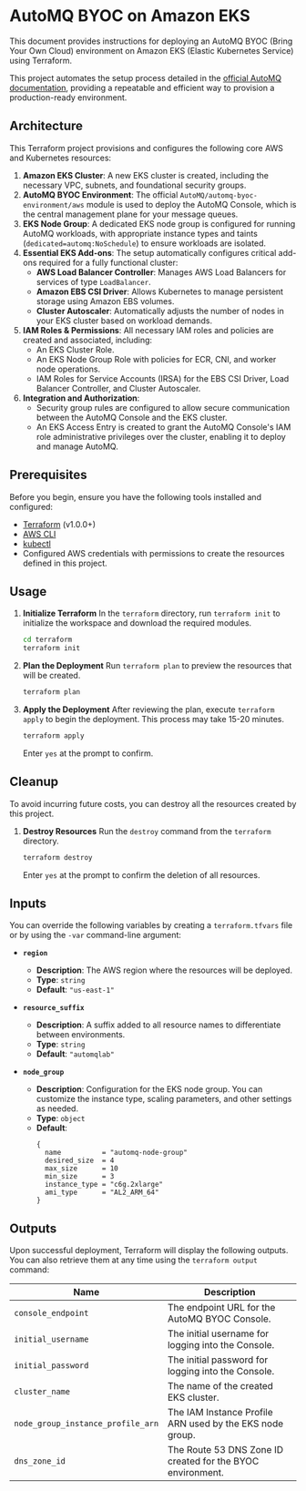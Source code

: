 # AutoMQ BYOC on Amazon EKS

This document provides instructions for deploying an AutoMQ BYOC (Bring Your Own Cloud) environment on Amazon EKS (Elastic Kubernetes Service) using Terraform.

This project automates the setup process detailed in the [official AutoMQ documentation](https://www.automq.com/docs/automq-cloud/deploy-automq-on-kubernetes/deploy-to-aws-eks), providing a repeatable and efficient way to provision a production-ready environment.

## Architecture

This Terraform project provisions and configures the following core AWS and Kubernetes resources:

1.  **Amazon EKS Cluster**: A new EKS cluster is created, including the necessary VPC, subnets, and foundational security groups.
2.  **AutoMQ BYOC Environment**: The official `AutoMQ/automq-byoc-environment/aws` module is used to deploy the AutoMQ Console, which is the central management plane for your message queues.
3.  **EKS Node Group**: A dedicated EKS node group is configured for running AutoMQ workloads, with appropriate instance types and taints (`dedicated=automq:NoSchedule`) to ensure workloads are isolated.
4.  **Essential EKS Add-ons**: The setup automatically configures critical add-ons required for a fully functional cluster:
    *   **AWS Load Balancer Controller**: Manages AWS Load Balancers for services of type `LoadBalancer`.
    *   **Amazon EBS CSI Driver**: Allows Kubernetes to manage persistent storage using Amazon EBS volumes.
    *   **Cluster Autoscaler**: Automatically adjusts the number of nodes in your EKS cluster based on workload demands.
5.  **IAM Roles & Permissions**: All necessary IAM roles and policies are created and associated, including:
    *   An EKS Cluster Role.
    *   An EKS Node Group Role with policies for ECR, CNI, and worker node operations.
    *   IAM Roles for Service Accounts (IRSA) for the EBS CSI Driver, Load Balancer Controller, and Cluster Autoscaler.
6.  **Integration and Authorization**:
    *   Security group rules are configured to allow secure communication between the AutoMQ Console and the EKS cluster.
    *   An EKS Access Entry is created to grant the AutoMQ Console's IAM role administrative privileges over the cluster, enabling it to deploy and manage AutoMQ.

## Prerequisites

Before you begin, ensure you have the following tools installed and configured:

*   [Terraform](https://learn.hashicorp.com/tutorials/terraform/install-cli) (v1.0.0+)
*   [AWS CLI](https://aws.amazon.com/cli/)
*   [kubectl](https://kubernetes.io/docs/tasks/tools/install-kubectl/)
*   Configured AWS credentials with permissions to create the resources defined in this project.

## Usage

1.  **Initialize Terraform**
    In the `terraform` directory, run `terraform init` to initialize the workspace and download the required modules.
    ```bash
    cd terraform
    terraform init
    ```

2.  **Plan the Deployment**
    Run `terraform plan` to preview the resources that will be created.
    ```bash
    terraform plan
    ```

3.  **Apply the Deployment**
    After reviewing the plan, execute `terraform apply` to begin the deployment. This process may take 15-20 minutes.
    ```bash
    terraform apply
    ```
    Enter `yes` at the prompt to confirm.


## Cleanup

To avoid incurring future costs, you can destroy all the resources created by this project.

1.  **Destroy Resources**
    Run the `destroy` command from the `terraform` directory.
    ```bash
    terraform destroy
    ```
    Enter `yes` at the prompt to confirm the deletion of all resources.

## Inputs

You can override the following variables by creating a `terraform.tfvars` file or by using the `-var` command-line argument:

- **`region`**
  - **Description**: The AWS region where the resources will be deployed.
  - **Type**: `string`
  - **Default**: `"us-east-1"`

- **`resource_suffix`**
  - **Description**: A suffix added to all resource names to differentiate between environments.
  - **Type**: `string`
  - **Default**: `"automqlab"`

- **`node_group`**
  - **Description**: Configuration for the EKS node group. You can customize the instance type, scaling parameters, and other settings as needed.
  - **Type**: `object`
  - **Default**:
    ```hcl
    {
      name          = "automq-node-group"
      desired_size  = 4
      max_size      = 10
      min_size      = 3
      instance_type = "c6g.2xlarge"
      ami_type      = "AL2_ARM_64"
    }
    ```

## Outputs

Upon successful deployment, Terraform will display the following outputs. You can also retrieve them at any time using the `terraform output` command:

| Name                            | Description                                           |
| ------------------------------- | ------------------------------------------------------- |
| `console_endpoint`              | The endpoint URL for the AutoMQ BYOC Console.                 |
| `initial_username`              | The initial username for logging into the Console.                       |
| `initial_password`              | The initial password for logging into the Console.                         |
| `cluster_name`                  | The name of the created EKS cluster.                          |
| `node_group_instance_profile_arn` | The IAM Instance Profile ARN used by the EKS node group.  |
| `dns_zone_id`                   | The Route 53 DNS Zone ID created for the BYOC environment.       |